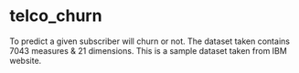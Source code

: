 # telco_churn
To predict a given subscriber will churn or not. The dataset taken contains 7043 measures &amp; 21 dimensions.
This is a sample dataset taken from IBM website.
